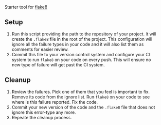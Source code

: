 Starter tool for [flake8](https://flake8.pycqa.org/)


## Setup

1. Run this script providing the path to the repository of your project. It will create the `.flake8` file in the root of the project. This configuration will ignore all the failure types in your code and it will also list them as comments
   for easier review.
1. Commit this file to your version control system and configure your CI system to run `flake8` on your code on every push. This will ensure no new type of failure will get past the CI system.

## Cleanup

1. Review the failures. Pick one of them that you feel is important to fix. Remove its code from the ignore list. Run `flake8` on your code to see where is this failure reported. Fix the code.
1. Commit your new version of the code and the `.flake8` file that does not ignore this error-type any more.
1. Repeate the cleanup process.

